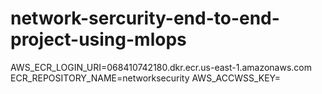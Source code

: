 # network-sercurity-end-to-end-project-using-mlops


AWS_ECR_LOGIN_URI=068410742180.dkr.ecr.us-east-1.amazonaws.com
ECR_REPOSITORY_NAME=networksecurity
AWS_ACCWSS_KEY=